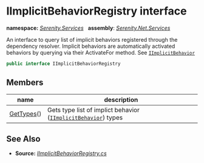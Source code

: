 # IImplicitBehaviorRegistry interface
**namespace:** *[Serenity.Services](../README.md#serenity.services-namespace)*   **assembly**: *[Serenity.Net.Services](../README.md)*

An interface to query list of implicit behaviors registered through the dependency resolver. Implicit behaviors are automatically activated behaviors by querying via their ActivateFor method. See [`IImplicitBehavior`](IImplicitBehavior.md)

```csharp
public interface IImplicitBehaviorRegistry
```

## Members

| name | description |
| --- | --- |
| [GetTypes](IImplicitBehaviorRegistry/GetTypes.md)() | Gets type list of implict behavior ([`IImplicitBehavior`](IImplicitBehavior.md)) types |

## See Also

* **Source:** *[IImplicitBehaviorRegistry.cs](https://github.com/serenity-is/Serenity/blob/master/src/Serenity.Net.Services/RequestHandlers/Behavior/IImplicitBehaviorRegistry.cs)*